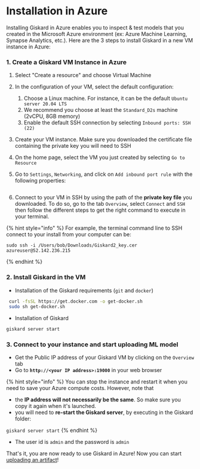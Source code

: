 # Installation in Azure

Installing Giskard in Azure enables you to inspect & test models that you created in the Microsoft Azure environment (ex: Azure Machine Learning, Synapse Analytics, etc.). Here are the 3 steps to install Giskard in a new VM instance in Azure:

### 1. Create a Giskard VM Instance in Azure

1. Select "Create a resource" and choose Virtual Machine
2. In the configuration of your VM, select the default configuration:
   1. Choose a Linux machine. For instance, it can be the default `Ubuntu server 20.04 LTS`
   2. We recommend you choose at least the `Standard_D2s` machine (2vCPU, 8GB memory)
   3. Enable the default SSH connection by selecting `Inbound ports: SSH (22)`
3. Create your VM instance. Make sure you downloaded the certificate file containing the private key you will need to SSH
4. On the home page, select the VM you just created by selecting `Go to Resource`
5.  Go to `Settings`, `Networking`, and click on `Add inbound port rule` with the following properties:

    <figure><img src="../../.gitbook/assets/image (3) (2).png" alt=""><figcaption></figcaption></figure>
6. Connect to your VM in SSH by using the path of the **private key file** you downloaded. To do so, go to the tab `Overview`, select `Connect` and `SSH` then follow the different steps to get the right command to execute in your terminal.&#x20;

{% hint style="info" %}
For example, the terminal command line to SSH connect to your install from your computer can be:

```
sudo ssh -i /Users/bob/Downloads/Giskard2_key.cer azureuser@52.142.236.215
```
{% endhint %}



### 2. Install Giskard in the VM

* Installation of the Giskard requirements (`git` and `docker`)

```bash
 curl -fsSL https://get.docker.com -o get-docker.sh
 sudo sh get-docker.sh
```

* Installation of Giskard

```bash
giskard server start
```

### 3. Connect to your instance and start uploading ML model

* Get the Public IP address of your Giskard VM by clicking on the `Overview` tab
* Go to **`http://<your IP address>:19000`** in your web browser

{% hint style="info" %}
You can stop the instance and restart it when you need to save your Azure compute costs. However, note that&#x20;

* the **IP address will not necessarily be the same**. So make sure you copy it again when it's launched.
* you will need to **re-start the Giskard server**, by executing in the Giskard folder:

&#x20;`giskard server start`
{% endhint %}

* The user id is `admin` and the password is `admin`

That's it, you are now ready to use Giskard in Azure! Now you can start [uploading an artifact](docs/guide/upload/index.md)!&#x20;
